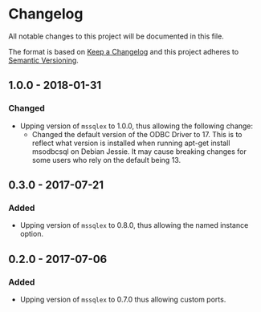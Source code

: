 # Changelog

All notable changes to this project will be documented in this file.

The format is based on [Keep a Changelog](http://keepachangelog.com/en/1.0.0/)
and this project adheres to [Semantic Versioning](http://semver.org/spec/v2.0.0.html).

## 1.0.0 - 2018-01-31

### Changed

* Upping version of `mssqlex` to 1.0.0, thus allowing the following change:
  * Changed the default version of the ODBC Driver to 17. This is to reflect what version is installed when running apt-get install msodbcsql on Debian Jessie. It may cause breaking changes for some users who rely on the default being 13.

## 0.3.0 - 2017-07-21

### Added

* Upping version of `mssqlex` to 0.8.0, thus allowing the named instance option.

## 0.2.0 - 2017-07-06

### Added

* Upping version of `mssqlex` to 0.7.0 thus allowing custom ports.
